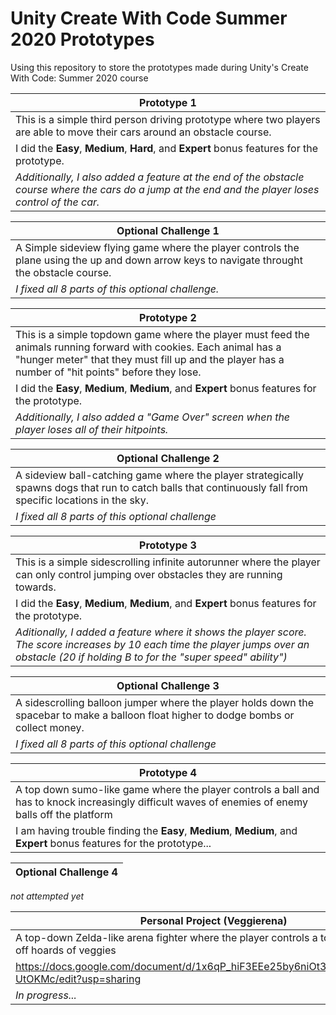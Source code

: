 # Unity Create With Code Summer 2020 Prototypes

Using this repository to store the prototypes made during Unity's Create With Code: Summer 2020 course

Prototype 1 |
----------- |
This is a simple third person driving prototype where two players are able to move their cars around an obstacle course. |
I did the <b>Easy</b>, <b>Medium</b>, <b>Hard</b>, and <b>Expert</b> bonus features for the prototype. |
<i>Additionally, I also added a feature at the end of the obstacle course where the cars do a jump at the end and the player loses control of the car. </i> |

Optional Challenge 1 |
-------------------- |
A Simple sideview flying game where the player controls the plane using the up and down arrow keys to navigate throught the obstacle course. |
<i>I fixed all 8 parts of this optional challenge. </i> |

Prototype 2 |
----------- |
This is a simple topdown game where the player must feed the animals running forward with cookies. Each animal has a "hunger meter" that they must fill up and the player has a number of "hit points" before they lose. |
I did the <b>Easy</b>, <b>Medium</b>, <b>Medium</b>, and <b>Expert</b> bonus features for the prototype. |
<i>Additionally, I also added a "Game Over" screen when the player loses all of their hitpoints. </i> |

Optional Challenge 2 |
-------------------- |
A sideview ball-catching game where the player strategically spawns dogs that run to catch balls that continuously fall from specific locations in the sky. | 
<i> I fixed all 8 parts of this optional challenge </i> |

Prototype 3 |
----------- |
This is a simple sidescrolling infinite autorunner where the player can only control jumping over obstacles they are running towards. |
I did the <b>Easy</b>, <b>Medium</b>, <b>Medium</b>, and <b>Expert</b> bonus features for the prototype. |
<i> Aditionally, I added a feature where it shows the player score. The score increases by 10 each time the player jumps over an obstacle (20 if holding B to for the "super speed" ability") </i>|

Optional Challenge 3 |
-------------------- |
A sidescrolling balloon jumper where the player holds down the spacebar to make a balloon float higher to dodge bombs or collect money. |
<i> I fixed all 8 parts of this optional challenge </i> |

Prototype 4 |
----------- |
A top down sumo-like game where the player controls a ball and has to knock increasingly difficult waves of enemies of enemy balls off the platform | 
I am having trouble finding the <b>Easy</b>, <b>Medium</b>, <b>Medium</b>, and <b>Expert</b> bonus features for the prototype... | 

Optional Challenge 4 |
-------------------- |
<i> not attempted yet </i>

Personal Project (Veggierena)| 
----------- |
A top-down Zelda-like arena fighter where the player controls a tomatoe and fights off hoards of veggies | 
https://docs.google.com/document/d/1x6qP_hiF3EEe25by6niOt32D_yAkATl_Nrew-UtOKMc/edit?usp=sharing | 
<i>In progress... </i> | 
